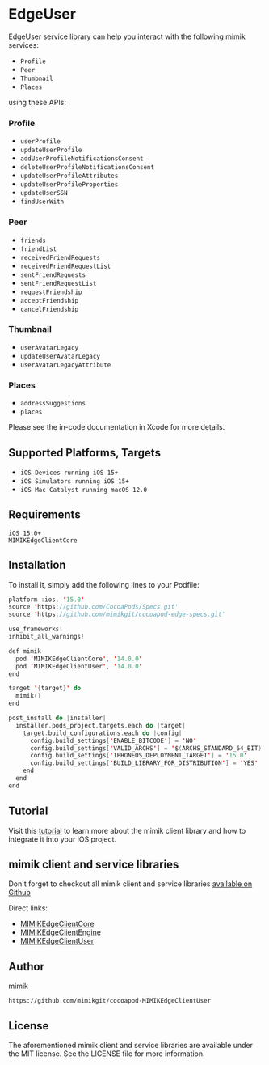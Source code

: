 # EdgeUser

EdgeUser service library can help you interact with the following mimik services:

 * `Profile`
 * `Peer`
 * `Thumbnail`
 * `Places`

using these APIs:

### Profile

 * `userProfile`
 * `updateUserProfile`
 * `addUserProfileNotificationsConsent`
 * `deleteUserProfileNotificationsConsent`
 * `updateUserProfileAttributes`
 * `updateUserProfileProperties`
 * `updateUserSSN`
 * `findUserWith`

### Peer
 
 * `friends`
 * `friendList`
 * `receivedFriendRequests`
 * `receivedFriendRequestList`
 * `sentFriendRequests`
 * `sentFriendRequestList`
 * `requestFriendship`
 * `acceptFriendship`
 * `cancelFriendship`

### Thumbnail
 
 * `userAvatarLegacy`
 * `updateUserAvatarLegacy`
 * `userAvatarLegacyAttribute`

### Places
 
 * `addressSuggestions`
 * `places`

Please see the in-code documentation in Xcode for more details.

## Supported Platforms, Targets
* `iOS Devices running iOS 15+`
* `iOS Simulators running iOS 15+`
* `iOS Mac Catalyst running macOS 12.0`

## Requirements
```
iOS 15.0+
MIMIKEdgeClientCore
```

## Installation

To install it, simply add the following lines to your Podfile:

```swift
platform :ios, '15.0'
source 'https://github.com/CocoaPods/Specs.git'
source 'https://github.com/mimikgit/cocoapod-edge-specs.git'

use_frameworks!
inhibit_all_warnings!

def mimik
  pod 'MIMIKEdgeClientCore', '14.0.0'
  pod 'MIMIKEdgeClientUser', '14.0.0'
end

target '{target}' do
  mimik()
end

post_install do |installer|
  installer.pods_project.targets.each do |target|
    target.build_configurations.each do |config|
      config.build_settings['ENABLE_BITCODE'] = 'NO'
      config.build_settings['VALID_ARCHS'] = '$(ARCHS_STANDARD_64_BIT)'
      config.build_settings['IPHONEOS_DEPLOYMENT_TARGET'] = '15.0'
      config.build_settings['BUILD_LIBRARY_FOR_DISTRIBUTION'] = 'YES'
    end
  end
end
```

## Tutorial

Visit this [tutorial](https://devdocs.mimik.com/tutorials/03-index) to learn more about the mimik client library and how to integrate it into your iOS project.

## mimik client and service libraries

Don't forget to checkout all mimik client and service libraries [available on Github](https://github.com/search?q=cocoapod-MIMIKEdgeClient)

Direct links:
 
 * [MIMIKEdgeClientCore](https://github.com/mimikgit/cocoapod-MIMIKEdgeClientCore)
 * [MIMIKEdgeClientEngine](https://github.com/mimikgit/cocoapod-MIMIKEdgeClientEngine)
 * [MIMIKEdgeClientUser](https://github.com/mimikgit/cocoapod-MIMIKEdgeClientUser)

## Author

mimik
```
https://github.com/mimikgit/cocoapod-MIMIKEdgeClientUser
```

## License

The aforementioned mimik client and service libraries are available under the MIT license. See the LICENSE file for more information.